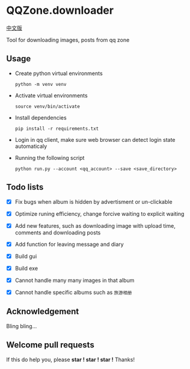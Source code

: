 # QQZone.downloader

[中文版](./README_zh.md)

Tool for downloading images, posts from qq zone

## Usage

- Create python virtual environments

    `python -m venv venv`
- Activate virtual environments

    `source venv/bin/activate`

- Install dependencies

    `pip install -r requirements.txt`

- Login in qq client, make sure web browser can detect login state automaticaly

- Running the following script

    `python run.py --account <qq_account> --save <save_directory>`


## Todo lists

- [x] Fix bugs when album is hidden by advertisment or un-clickable
- [x] Optimize runing efficiency, change forcive waiting to explicit waiting
- [x] Add new features, such as downloading image with upload time, comments and downloading posts
- [x] Add function for leaving message and diary
- [x] Build gui
- [x] Build exe
- [x] Cannot handle many many images in that album
- [x] Cannot handle specific albums such as `旅游相册`


## Acknowledgement

Bling bling...

## Welcome pull requests

If this do help you, please **star ! star ! star !** Thanks!

